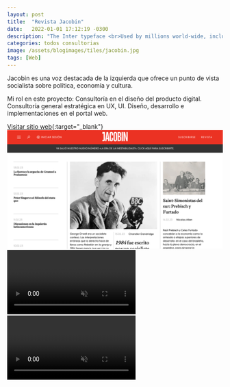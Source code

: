 ```yaml
---
layout: post
title:  "Revista Jacobin"
date:   2022-01-01 17:12:19 -0300
description: "The Inter typeface <br>Used by millions world-wide, including big names like Unity, Pixar, GitHub, Mozilla, Figma and many others."
categories: todos consultorias
image: /assets/blogimages/tiles/jacobin.jpg
tags: [Web]
---
```


Jacobin es una voz destacada de la izquierda que ofrece un punto de vista socialista sobre política, economía y cultura.

Mi rol en este proyecto: Consultoría en el diseño del producto digital. Consultoría general estratégica en UX, UI. Diseño, desarrollo e implementaciones en el portal web. 

[Visitar sitio web](https://jacobinlat.com/){:target="_blank"}
<img class="post-image-full" src="/assets/blogimages/jacobin-1.png">
<video autobuffer autoPlay loop muted><source src="/assets/blogimages/jacobin-2.mp4" type="video/mp4" /></video>
<video autobuffer autoPlay loop muted><source src="/assets/blogimages/jacobin-3.mp4" type="video/mp4" /></video>



